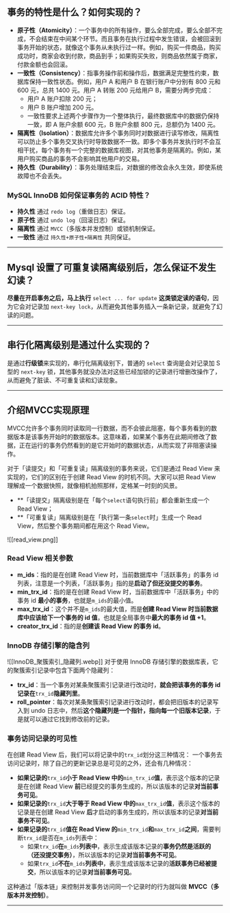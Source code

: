 
## 事务的特性是什么？如何实现的？

- **原子性（Atomicity）**：一个事务中的所有操作，要么全部完成，要么全部不完成，不会结束在中间某个环节。而且事务在执行过程中发生错误，会被回滚到事务开始的状态，就像这个事务从未执行过一样。例如，购买一件商品，购买成功时，商家会收到付款，商品到手；如果购买失败，则商品依然属于商家，付款金额也会回滚。
- **一致性（Consistency）**：指事务操作前和操作后，数据满足完整性约束，数据库保持一致性状态。例如，用户 A 和用户 B 在银行账户中分别有 800 元和 600 元，总共 1400 元。用户 A 转账 200 元给用户 B，需要分两步完成：
    - 用户 A 账户扣除 200 元；
    - 用户 B 账户增加 200 元。
    - 一致性要求上述两个步骤作为一个整体执行，最终数据库中的数据仍保持一致，即 A 账户余额 600 元，B 账户余额 800 元，总额仍为 1400 元。
- **隔离性（Isolation）**：数据库允许多个事务同时对数据进行读写修改，隔离性可以防止多个事务交叉执行时导致数据不一致。即多个事务并发执行时不会互相干扰，每个事务有一个完整的数据库视图，对其他事务是隔离的。例如，某用户购买商品的事务不会影响其他用户的交易。
- **持久性（Durability）**：事务处理结束后，对数据的修改会永久生效，即使系统故障也不会丢失。

### MySQL InnoDB 如何保证事务的 ACID 特性？
- **持久性** 通过 `redo log`（重做日志）保证。
- **原子性** 通过 `undo log`（回滚日志）保证。
- **隔离性** 通过 `MVCC`（多版本并发控制）或锁机制保证。
- **一致性** 通过 `持久性+原子性+隔离性` 共同保证。


---


## Mysql 设置了可重复读隔离级别后，怎么保证不发生幻读？

**尽量在开启事务之后，马上执行** `select ... for update` **这类锁定读的语句**，因为它会对记录加 `next-key lock`，从而避免其他事务插入一条新记录，就避免了幻读的问题。


---


## 串行化隔离级别是通过什么实现的？

是通过**行级锁**来实现的，串行化隔离级别下，普通的 `select` 查询是会对记录加 S 型的 `next-key` 锁，其他事务就没办法对这些已经加锁的记录进行增删改操作了，从而避免了脏读、不可重复读和幻读现象。


---


## 介绍MVCC实现原理

MVCC允许多个事务同时读取同一行数据，而不会彼此阻塞，每个事务看到的数据版本是该事务开始时的数据版本。这意味着，如果某个事务在此期间修改了数据，正在运行的事务仍然看到的是它开始时的数据状态，从而实现了非阻塞读操作。

对于「读提交」和「可重复读」隔离级别的事务来说，它们是通过 Read View 来实现的，它们的区别在于创建 Read View 的时机不同。大家可以把 Read View 理解成一个数据快照，就像相机拍照那样，定格某一时刻的风景。

- **「读提交」隔离级别是在「每个`select`语句执行前」都会重新生成一个 Read View；
- **「可重复读」隔离级别是在「执行第一条`select`时」生成一个 Read View，然后整个事务期间都在用这个 Read View。

![[read_view.png]]

### Read View 相关参数
- **m_ids**：指的是在创建 Read View 时，当前数据库中「活跃事务」的事务 id 列表，注意是一个列表，「活跃事务」指的是**启动了但还没提交的事务**。
- **min_trx_id**：指的是在创建 Read View 时，当前数据库中「活跃事务」中的事务 id **最小的事务**，也就是`m_ids`的最小值。
- **max_trx_id**：这个并不是`m_ids`的最大值，而是**创建 Read View 时当前数据库中应该给下一个事务的 id 值**，也就是全局事务中**最大的事务 id 值 +1**。
- **creator_trx_id**：指的是**创建该 Read View 的事务 id**。

### InnoDB 存储引擎的隐含列
![[InnoDB_聚簇索引_隐藏列.webp]]
对于使用 InnoDB 存储引擎的数据库表，它的聚簇索引记录中包含下面两个隐藏列：
- **trx_id**：当一个事务对某条聚簇索引记录进行改动时，**就会把该事务的事务 id 记录在**`trx_id`**隐藏列里**。
- **roll_pointer**：每次对某条聚簇索引记录进行改动时，都会把旧版本的记录写入到 undo 日志中，然后**这个隐藏列是一个指针，指向每一个旧版本记录**，于是就可以通过它找到修改前的记录。

### 事务访问记录的可见性
在创建 Read View 后，我们可以将记录中的`trx_id`划分这三种情况：
一个事务去访问记录时，除了自己的更新记录总是可见的之外，还会有几种情况：
- **如果记录的**`trx_id`**小于 Read View 中的**`min_trx_id`**值**，表示这个版本的记录是在创建 Read View **前**已经提交的事务生成的，所以该版本的记录**对当前事务可见**。
- **如果记录的**`trx_id`**大于等于 Read View 中的**`max_trx_id`**值**，表示这个版本的记录是在创建 Read View **后**才启动的事务生成的，所以该版本的记录**对当前事务不可见**。
- **如果记录的**`trx_id`**值在 Read View 的**`min_trx_id`**和**`max_trx_id`**之间**，需要判断`trx_id`是否在`m_ids`列表中：
    - 如果`trx_id`**在**`m_ids`**列表中**，表示生成该版本记录的**事务仍然是活跃的（还没提交事务）**，所以该版本的记录**对当前事务不可见**。
    - 如果`trx_id`**不在**`m_ids`**列表中**，表示生成该版本记录的**活跃事务已经被提交**，所以该版本的记录**对当前事务可见**。

这种通过「版本链」来控制并发事务访问同一个记录时的行为就叫做 **MVCC（多版本并发控制）**。


---
